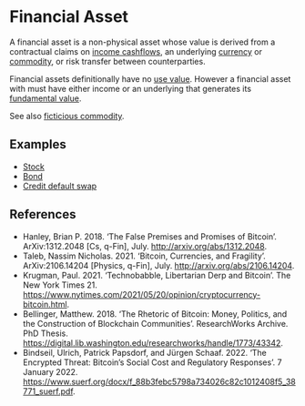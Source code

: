 # Financial Asset
A financial asset is a non-physical asset whose value is derived from a contractual claims on [income cashflows](income-cashflows.md), an underlying [currency](currency.md) or [commodity](commodity.md), or risk transfer between counterparties.

Financial assets definitionally have no [use value](use-value.md).  However a financial asset with must have either income or an underlying that generates its [fundamental value](fundamental-value.md). 

See also [ficticious commodity](ficticious-commodity.md).

## Examples
* [Stock](stock.md)
* [Bond](bond.md)
* [Credit default swap](cds.md)

## References
* Hanley, Brian P. 2018. ‘The False Premises and Promises of Bitcoin’. ArXiv:1312.2048 [Cs, q-Fin], July. http://arxiv.org/abs/1312.2048.
* Taleb, Nassim Nicholas. 2021. ‘Bitcoin, Currencies, and Fragility’. ArXiv:2106.14204 [Physics, q-Fin], July. http://arxiv.org/abs/2106.14204.
* Krugman, Paul. 2021. ‘Technobabble, Libertarian Derp and Bitcoin’. The New York Times 21. https://www.nytimes.com/2021/05/20/opinion/cryptocurrency-bitcoin.html.
* Bellinger, Matthew. 2018. ‘The Rhetoric of Bitcoin: Money, Politics, and the Construction of Blockchain Communities’. ResearchWorks Archive. PhD Thesis. https://digital.lib.washington.edu/researchworks/handle/1773/43342.
* Bindseil, Ulrich, Patrick Papsdorf, and Jürgen Schaaf. 2022. ‘The Encrypted Threat: Bitcoin’s Social Cost and Regulatory Responses’. 7 January 2022. https://www.suerf.org/docx/f_88b3febc5798a734026c82c1012408f5_38771_suerf.pdf.